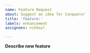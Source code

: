 ```yaml
---
name: Feature Request
about: Suggest an idea for Conqueror
title: 'feature:'
labels: enhancement
assignees: nikkeyl

---
```


**Describe new feature**

